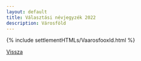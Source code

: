 ```yaml
---
layout: default
title: Választási névjegyzék 2022
description: Városföld
---
```


{% include settlementHTMLs/Vaarosfooxld.html %}

[Vissza](../)